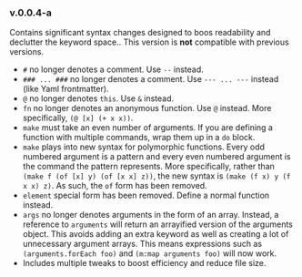 ### v.0.0.4-a

Contains significant syntax changes designed to boos readability and declutter the keyword space.. This version is **not** compatible with previous versions.

- `#` no longer denotes a comment. Use `--` instead.
- `### ... ###` no longer denotes a comment. Use `--- ... ---` instead (like Yaml frontmatter).
- `@` no longer denotes `this`. Use `&` instead.
- `fn` no longer denotes an anonymous function. Use `@` instead. More specifically, `(@ [x] (+ x x))`.
- `make` must take an even number of arguments. If you are defining a function with multiple commands, wrap them up in a `do` block.
- `make` plays into new syntax for polymorphic functions. Every odd numbered argument is a pattern and every even numbered argument is the command the pattern represents. More specifically, rather than `(make f (of [x] y) (of [x x] z))`, the new syntax is `(make (f x) y (f x x) z)`. As such, the `of` form has been removed.
- `element` special form has been removed. Define a normal function instead.
- `args` no longer denotes arguments in the form of an array. Instead, a reference to `arguments` will return an arrayified version of the arguments object. This avoids adding an extra keyword as well as creating a lot of unnecessary argument arrays. This means expressions such as `(arguments.forEach foo)` and `(m:map arguments foo)` will now work.
- Includes multiple tweaks to boost efficiency and reduce file size.
